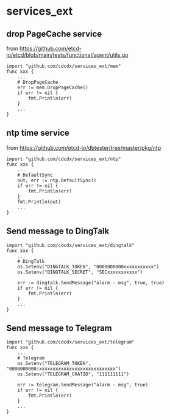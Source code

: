 # services_ext

## drop PageCache service
from https://github.com/etcd-io/etcd/blob/main/tests/functional/agent/utils.go
```golang
import "github.com/cdcdx/services_ext/mem"
func xxx {
	...
	# DropPageCache
	err := mem.DropPageCache()
	if err != nil {
		fmt.Println(err)
	}
	...
}
```

## ntp time service
from https://github.com/etcd-io/dbtester/tree/master/pkg/ntp
```golang
import "github.com/cdcdx/services_ext/ntp"
func xxx {
	...
	# DefaultSync
	out, err := ntp.DefaultSync()
	if err != nil {
		fmt.Println(err)
	}
	fmt.Println(out)
	...
}
```

## Send message to DingTalk
```golang
import "github.com/cdcdx/services_ext/dingtalk"
func xxx {
	...
	# DingTalk
	os.Setenv("DINGTALK_TOKEN", "0000000000xxxxxxxxxxx")
	os.Setenv("DINGTALK_SECRET", "SECxxxxxxxxxxx")
	
	err := dingtalk.SendMessage("alarm - msg", true, true)
	if err != nil {
		fmt.Println(err)
	}
	...
}
```

## Send message to Telegram
```golang
import "github.com/cdcdx/services_ext/telegram"
func xxx {
	...
	# Telegram
	os.Setenv("TELEGRAM_TOKEN", "0000000000:xxxxxxxxxxxxxxxxxxxxxxxxxxxx")
	os.Setenv("TELEGRAM_CHATID", "111111111")
	
	err := telegram.SendMessage("alarm - msg", true)
	if err != nil {
		fmt.Println(err)
	}
	...
}
```